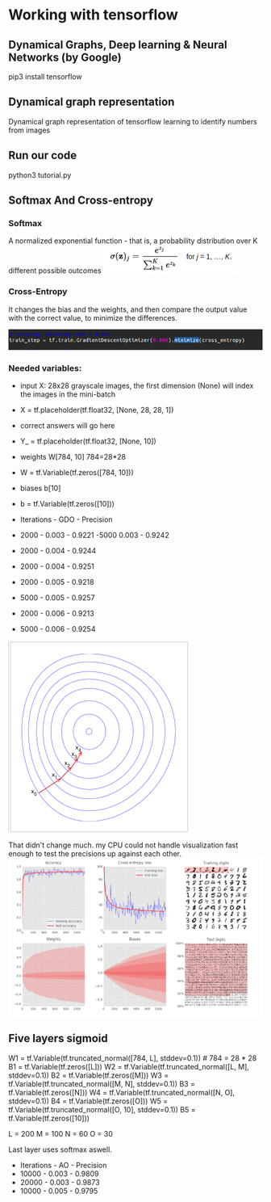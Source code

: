 # Working with tensorflow
## Dynamical Graphs, Deep learning & Neural Networks (by Google)
pip3 install tensorflow

## Dynamical graph representation 
Dynamical graph representation of tensorflow learning to identify numbers from images


## Run our code

python3 tutorial.py

## Softmax And Cross-entropy

### Softmax
 
A normalized exponential function -  that is, a probability distribution over K different possible outcomes
![alt tag](https://github.com/szEIgo/NeuralNetwork/blob/master/math1.png)

### Cross-Entropy

It changes the bias and the weights, and then compare the output value with the correct value, to minimize the differences.

![alt tag](https://github.com/szEIgo/NeuralNetwork/blob/master/img2.png)

### Needed variables:
- input X: 28x28 grayscale images, the first dimension (None) will index the images in the mini-batch
 - X = tf.placeholder(tf.float32, [None, 28, 28, 1])
 - correct answers will go here
 - Y_ = tf.placeholder(tf.float32, [None, 10])
 - weights W[784, 10]   784=28*28
 - W = tf.Variable(tf.zeros([784, 10]))
 - biases b[10]
 - b = tf.Variable(tf.zeros([10]))


- Iterations - GDO 	- Precision
- 2000       - 0.003 	- 0.9221
 -5000         0.003	- 0.9242
 - 2000 	   - 0.004	- 0.9244
 - 2000	   - 0.004	- 0.9251
 - 2000 	   - 0.005	- 0.9218
 - 5000 	   - 0.005	- 0.9257
 - 2000 	   - 0.006	- 0.9213
 - 5000       - 0.006	- 0.9254

![alt tag](https://github.com/szEIgo/NeuralNetwork/blob/master/math2.png)

That didn't change much.
my CPU could not handle visualization fast enough to test the precisions up against each other.
![alt tag](https://github.com/szEIgo/NeuralNetwork/blob/master/img1.png)

## Five layers sigmoid

W1 = tf.Variable(tf.truncated_normal([784, L], stddev=0.1))  # 784 = 28 * 28
B1 = tf.Variable(tf.zeros([L]))
W2 = tf.Variable(tf.truncated_normal([L, M], stddev=0.1))
B2 = tf.Variable(tf.zeros([M]))
W3 = tf.Variable(tf.truncated_normal([M, N], stddev=0.1))
B3 = tf.Variable(tf.zeros([N]))
W4 = tf.Variable(tf.truncated_normal([N, O], stddev=0.1))
B4 = tf.Variable(tf.zeros([O]))
W5 = tf.Variable(tf.truncated_normal([O, 10], stddev=0.1))
B5 = tf.Variable(tf.zeros([10]))

L = 200
M = 100
N = 60
O = 30

Last layer uses softmax aswell.

 - Iterations  - AO	    - Precision
 - 10000       - 0.003 	- 0.9809
 - 20000	      - 0.003  - 0.9873
 - 10000	      - 0.005 	- 0.9795




